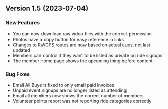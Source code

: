  ## Version 1.5 (2023-07-04)
 ### New Features
 - You can now download raw video files with the correct permission
 - Photos have a copy button for easy reference in links
 - Changes to RWGPS routes are now based on actual cues, not last updated
 - Members can control if they want to be listed as private on ride signups
 - The member home page shows the upcoming thing before content

 ### Bug Fixes
 - Email All Buyers fixed to only email paid invoices
 - Unpaid event signups are no longer listed as attending
 - Email all members now shows the correct number of members
 - Volunteer points report was not reporting ride categories correctly
